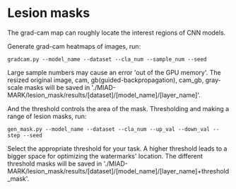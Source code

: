 # Lesion masks
The grad-cam map can roughly locate the interest regions of CNN models. 

Generate grad-cam heatmaps of images, run:

	gradcam.py --model_name --dataset --cla_num --sample_num --seed
 
Large sample numbers may cause an error 'out of the GPU memory'. The resized original image, cam, gb(guided-backpropagation), cam_gb, gray-scale masks will be saved in './MIAD-MARK/lesion_mask/results/[dataset]/[model_name]/[layer_name]'. 

And the threshold controls the area of the mask. Thresholding and making a range of lesion masks, run:

	gen_mask.py --model_name --dataset --cla_num --up_val --down_val --step --seed

Select the appropriate threshold for your task. A higher threshold leads to a bigger space for optimizing the watermarks' location. The different threshold masks will be saved in './MIAD-MARK/lesion_mask/results/[dataset]/[model_name]/[layer_name]+threshold_mask'.

  
